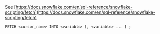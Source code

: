 See [https://docs.snowflake.com/en/sql-reference/snowflake-scripting/fetch](https://docs.snowflake.com/en/sql-reference/snowflake-scripting/fetch)
```
FETCH <cursor_name> INTO <variable> [, <variable> ... ] ;
```
